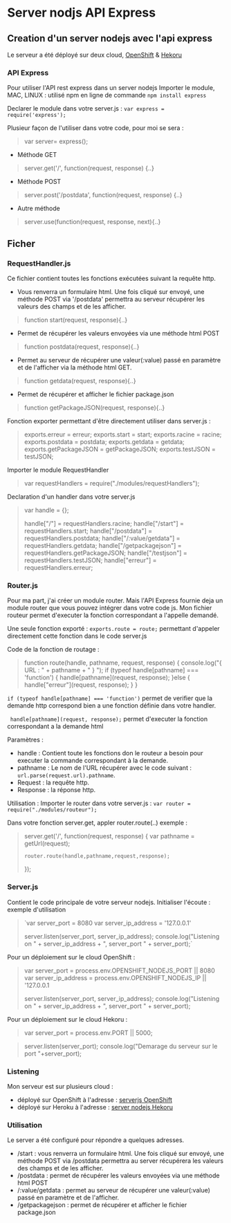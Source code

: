 # Server nodjs API Express

## Creation d'un server nodejs avec l'api express

Le serveur a été déployé sur deux cloud, [OpenShift](www.openshift.com) & [Hekoru](https://dashboard.heroku.com/)

### API Express
Pour utiliser l'API rest express dans un server nodejs 
Importer le module, MAC, LINUX : utilisé npm en ligne de commande `npm install express`

Declarer le module dans votre server.js : `var express = require('express');`

Plusieur façon de l'utiliser dans votre code, pour moi se sera : 
> var server= express();
* Méthode GET
> server.get('/', function(request, response) {..}
* Méthode POST
> server.post('/postdata', function(request, response) {..}
* Autre méthode
> server.use(function(request, response, next){..}



## Ficher

### RequestHandler.js

Ce fichier contient toutes les fonctions exécutées suivant la requête http. 
* Vous renverra un formulaire html. Une fois cliqué sur envoyé, une méthode POST via '/postdata' permettra au serveur récupérer les valeurs des champs et de les afficher.
>function start(request, response){..}
* Permet de récupérer les valeurs envoyées via une méthode html POST
>function postdata(request, response){..}
* Permet au serveur de récupérer une valeur(:value) passé en paramètre et de l'afficher via la méthode html GET.
>function getdata(request, response){..}
* Permet de récupérer et afficher le fichier package.json
> function getPackageJSON(request, response){..}

Fonction exporter permettant d'être directement utiliser dans server.js : 
> exports.erreur = erreur;
> exports.start = start;
> exports.racine = racine;
> exports.postdata = postdata;
> exports.getdata = getdata;
> exports.getPackageJSON = getPackageJSON;
> exports.testJSON = testJSON;

Importer le module RequestHandler
> var requestHandlers = require("./modules/requestHandlers");

Declaration d'un handler dans votre server.js
> var handle = {};
>
> handle["/"] = requestHandlers.racine;
> handle["/start"] = requestHandlers.start;
> handle["/postdata"] = requestHandlers.postdata;
> handle["/:value/getdata"] = requestHandlers.getdata;
> handle["/getpackagejson"] = requestHandlers.getPackageJSON;
> handle["/testjson"] = requestHandlers.testJSON;
> handle["erreur"] = requestHandlers.erreur;


### Router.js

Pour ma part, j'ai créer un module router. Mais l'API Express fournie deja un module router que vous pouvez intégrer dans votre code js. Mon fichier routeur permet d'executer la fonction correspondant a l'appelle demandé. 

Une seule fonction exporté : `exports.route = route;` permettant d'appeler directement cette fonction dans le code server.js

Code de la fonction de routage : 

> function route(handle, pathname, request, response) {
>       console.log("{ URL : " + pathname + " } ");
>        if (typeof handle[pathname] === 'function') {
>           handle[pathname](request, response);
>         }else {
>           handle["erreur"](request, response);
>         }
>}

`if (typeof handle[pathname] === 'function')` permet de verifier que la demande http correspond bien a une fonction définie dans votre handler.

` handle[pathname](request, response);` permet d'executer la fonction correspondant a la demande html

Paramètres :  
* handle : Contient toute les fonctions don le routeur a besoin pour executer la commande correspondant à la demande.
* pathname : Le nom de l'URL récupérer avec le code suivant : `url.parse(request.url).pathname`.
* Request : la requête http.
* Response : la réponse http.

Utilisation : 
Importer le router dans votre server.js : `var router = require("./modules/routeur");`

Dans votre fonction server.get, appler router.route(..) exemple : 

> server.get('/', function(request, response) {
>     var pathname = getUrl(request);
>
>     router.route(handle,pathname,request,response);
>
> });

### Server.js

Contient le code principale de votre serveur nodejs. Initialiser l'écoute : 
exemple d'utilisation
> `var server_port = 8080
> var server_ip_address = '127.0.0.1'
>
> server.listen(server_port, server_ip_address);
> console.log("Listening on " + server_ip_address + ", server_port " + server_port);`

Pour un déploiement sur le cloud OpenShift : 
> var server_port = process.env.OPENSHIFT_NODEJS_PORT || 8080
> var server_ip_address = process.env.OPENSHIFT_NODEJS_IP || '127.0.0.1
>
> server.listen(server_port, server_ip_address);
> console.log("Listening on " + server_ip_address + ", server_port " + server_port);

Pour un déploiement sur le cloud Hekoru : 
> var server_port = process.env.PORT || 5000;

> server.listen(server_port);
> console.log("Demarage du serveur sur le port "+server_port);



### Listening

Mon serveur est sur plusieurs cloud : 
* déployé sur OpenShift à l'adresse : [serverjs OpenShift](http://servernodejs-parantgregoire.rhcloud.com/)
* déployé sur Heroku à l'adresse : [server nodejs Hekoru](applicationdistribuegreg.herokuapp.com)

### Utilisation

Le server a été configuré pour répondre a quelques adresses.
* /start : vous renverra un formulaire html. Une fois cliqué sur envoyé, une méthode POST via /postdata permettra au server récupérera les valeurs des champs et de les afficher.
* /postdata : permet de récupérer les valeurs envoyées via une méthode html POST
* /:value/getdata : permet au serveur de récupérer une valeur(:value) passé en paramètre et de l'afficher.
* /getpackagejson : permet de récupérer et afficher le fichier package.json